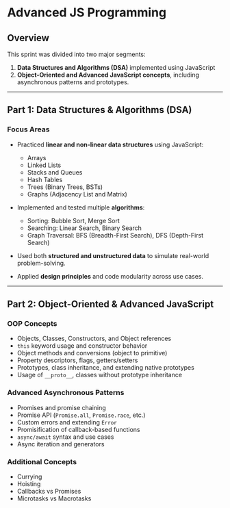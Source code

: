 # Advanced JS Programming

## Overview

This sprint was divided into two major segments:  
1. **Data Structures and Algorithms (DSA)** implemented using JavaScript  
2. **Object-Oriented and Advanced JavaScript concepts**, including asynchronous patterns and prototypes.

---

## Part 1: Data Structures & Algorithms (DSA)

### Focus Areas

- Practiced **linear and non-linear data structures** using JavaScript:
  - Arrays
  - Linked Lists
  - Stacks and Queues
  - Hash Tables
  - Trees (Binary Trees, BSTs)
  - Graphs (Adjacency List and Matrix)

- Implemented and tested multiple **algorithms**:
  - Sorting: Bubble Sort, Merge Sort
  - Searching: Linear Search, Binary Search
  - Graph Traversal: BFS (Breadth-First Search), DFS (Depth-First Search)

- Used both **structured and unstructured data** to simulate real-world problem-solving.

- Applied **design principles** and code modularity across use cases.

---

## Part 2: Object-Oriented & Advanced JavaScript

### OOP Concepts

- Objects, Classes, Constructors, and Object references
- `this` keyword usage and constructor behavior
- Object methods and conversions (object to primitive)
- Property descriptors, flags, getters/setters
- Prototypes, class inheritance, and extending native prototypes
- Usage of `__proto__`, classes without prototype inheritance

### Advanced Asynchronous Patterns

- Promises and promise chaining
- Promise API (`Promise.all`, `Promise.race`, etc.)
- Custom errors and extending `Error`
- Promisification of callback-based functions
- `async/await` syntax and use cases
- Async iteration and generators

### Additional Concepts

- Currying
- Hoisting
- Callbacks vs Promises
- Microtasks vs Macrotasks
